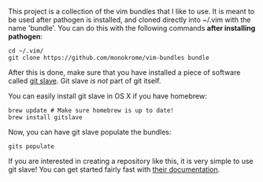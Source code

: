 This project is a collection of the vim bundles that I like to
use. It is meant to be used after pathogen is installed, and
cloned directly into ~/.vim with the name 'bundle'. You can
do this with the following commands **after installing
pathogen**:

    cd ~/.vim/
    git clone https://github.com/monokrome/vim-bundles bundle

After this is done, make sure that you have installed a piece of
software called [git slave](http://gitslave.sourceforge.net/).
Git slave *is not* part of git itself.

You can easily install git slave in OS X if you have homebrew:

    brew update # Make sure homebrew is up to date!
    brew install gitslave

Now, you can have git slave populate the bundles:

    gits populate

If you are interested in creating a repository like this, it is
very simple to use git slave! You can get started fairly fast with
[their documentation](http://gitslave.sourceforge.net/gits-man-page.html).
